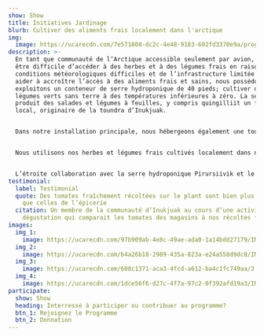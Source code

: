 ```yaml
---
show: Show
title: Initiatives Jardinage
blurb: Cultiver des aliments frais localement dans l'arctique
img:
  image: https://ucarecdn.com/7e571808-dc2c-4e48-9183-602fd3370e9a/programs_growing.jpg
description: >-
  En tant que communauté de l’Arctique accessible seulement par avion, il peut
  être difficile d’accéder à des herbes et à des légumes frais en raison des
  conditions météorologiques difficiles et de l’infrastructure limitée. Pour
  aider à accroître l’accès à des aliments frais et sains, nous possédons et
  exploitons un conteneur de serre hydroponique de 40 pieds; cultiver de vastes
  légumes verts sans terre à des températures inférieures à zéro. La serre
  produit des salades et légumes à feuilles, y compris quingilliit un favori
  local, originaire de la toundra d’Inukjuak. 


  Dans notre installation principale, nous hébergeons également une tour de culture hydroponique qui est utilisée comme un outil éducatif pour notre programmation. Alors que, notre jardin de fenêtre et nos serres extérieures nous fournissent l’espace cultiver le sol; nous avons beaucoup expérimentés, nous avons semé des tomates, de l’ail en passant par le brocoli et différentes baies.


  Nous utilisons nos herbes et légumes frais cultivés localement dans nos recettes, et ils sont régulièrement partagés gratuitement avec les membres de la communauté.


  L’étroite collaboration avec la serre hydroponique Pirursiivik et le projet d’art social nous a aidés à élargir et à développer nos initiatives liées à l’agriculture, de la germination au compostage.
testimonial:
  label: Testimonial
  quote: Des tomates fraîchement récoltées sur le plant sont bien plus goûteuses
    que celles de l’épicerie
  citation: Un membre de la communauté d’Inukjuak au cours d’une activité de
    dégustation qui comparait les tomates des magasins à nos récoltes fraîches.
images:
  img_1:
    image: https://ucarecdn.com/97b909ab-4e8c-49ae-ada0-1a14bdd27179/IMG_9256.jpeg
  img_2:
    image: https://ucarecdn.com/b4a26b18-2989-435a-823a-e24a558d9dc8/IMG_3427.jpeg
  img_3:
    image: https://ucarecdn.com/608c1371-aca3-4fcd-a612-ba4c1fc749aa/3.jpg
  img_4:
    image: https://ucarecdn.com/1dce56f6-d27c-4f7a-97c2-0f392afd19a3/IMG_3587.jpg
participate:
  show: Show
  heading: Interressé à participer ou contribuer au programme?
  btn_1: Rejoignez le Programme
  btn_2: Donnation
---
```

